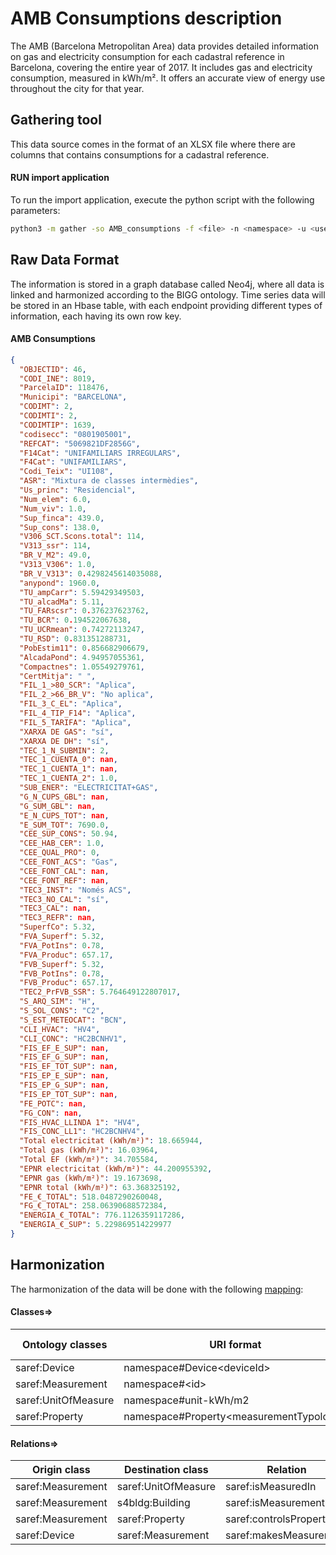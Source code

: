 # AMB Consumptions description

The AMB (Barcelona Metropolitan Area) data provides detailed information on gas and electricity consumption for each
cadastral reference in Barcelona, covering the entire year of 2017. It includes gas and electricity consumption,
measured in kWh/m². It offers an accurate view of energy use throughout the city for that year.

## Gathering tool

This data source comes in the format of an XLSX file where there are columns that contains consumptions for a cadastral
reference.

#### RUN import application

To run the import application, execute the python script with the following parameters:

```bash
python3 -m gather -so AMB_consumptions -f <file> -n <namespace> -u <user_importing> -tz <file_timezone> -st <storage>
```

## Raw Data Format

The information is stored in a graph database called Neo4j, where all data is linked and harmonized according to the
BIGG ontology. Time series data will be stored in an Hbase table, with each endpoint providing different types of
information, each having its own row key.

#### AMB Consumptions

````json
{
  "OBJECTID": 46,
  "CODI_INE": 8019,
  "ParcelaID": 118476,
  "Municipi": "BARCELONA",
  "CODIMT": 2,
  "CODIMTI": 2,
  "CODIMTIP": 1639,
  "codisecc": "0801905001",
  "REFCAT": "5069821DF2856G",
  "F14Cat": "UNIFAMILIARS IRREGULARS",
  "F4Cat": "UNIFAMILIARS",
  "Codi_Teix": "UI108",
  "ASR": "Mixtura de classes intermèdies",
  "Us_princ": "Residencial",
  "Num_elem": 6.0,
  "Num_viv": 1.0,
  "Sup_finca": 439.0,
  "Sup_cons": 138.0,
  "V306_SCT.Scons.total": 114,
  "V313_ssr": 114,
  "BR_V_M2": 49.0,
  "V313_V306": 1.0,
  "BR_V_V313": 0.4298245614035088,
  "anypond": 1960.0,
  "TU_ampCarr": 5.59429349503,
  "TU_alcadMa": 5.11,
  "TU_FARscsr": 0.376237623762,
  "TU_BCR": 0.194522067638,
  "TU_UCRmean": 0.74272113247,
  "TU_RSD": 0.831351288731,
  "PobEstim11": 0.856682906679,
  "AlcadaPond": 4.94957055361,
  "Compactnes": 1.05549279761,
  "CertMitja": " ",
  "FIL_1_>80_SCR": "Aplica",
  "FIL_2_>66_BR_V": "No aplica",
  "FIL_3_C_EL": "Aplica",
  "FIL_4_TIP_F14": "Aplica",
  "FIL_5_TARIFA": "Aplica",
  "XARXA DE GAS": "sí",
  "XARXA DE DH": "sí",
  "TEC_1_N_SUBMIN": 2,
  "TEC_1_CUENTA_0": nan,
  "TEC_1_CUENTA_1": nan,
  "TEC_1_CUENTA_2": 1.0,
  "SUB_ENER": "ELECTRICITAT+GAS",
  "G_N_CUPS_GBL": nan,
  "G_SUM_GBL": nan,
  "E_N_CUPS_TOT": nan,
  "E_SUM_TOT": 7690.0,
  "CEE_SUP_CONS": 50.94,
  "CEE_HAB_CER": 1.0,
  "CEE_QUAL_PRO": 0,
  "CEE_FONT_ACS": "Gas",
  "CEE_FONT_CAL": nan,
  "CEE_FONT_REF": nan,
  "TEC3_INST": "Només ACS",
  "TEC3_NO_CAL": "sí",
  "TEC3_CAL": nan,
  "TEC3_REFR": nan,
  "SuperfCo": 5.32,
  "FVA_Superf": 5.32,
  "FVA_PotIns": 0.78,
  "FVA_Produc": 657.17,
  "FVB_Superf": 5.32,
  "FVB_PotIns": 0.78,
  "FVB_Produc": 657.17,
  "TEC2_PrFVB_SSR": 5.764649122807017,
  "S_ARQ_SIM": "H",
  "S_SOL_CONS": "C2",
  "S_EST_METEOCAT": "BCN",
  "CLI_HVAC": "HV4",
  "CLI_CONC": "HC2BCNHV1",
  "FIS_EF_E_SUP": nan,
  "FIS_EF_G_SUP": nan,
  "FIS_EF_TOT_SUP": nan,
  "FIS_EP_E_SUP": nan,
  "FIS_EP_G_SUP": nan,
  "FIS_EP_TOT_SUP": nan,
  "FE_POTC": nan,
  "FG_CON": nan,
  "FIS_HVAC_LLINDA 1": "HV4",
  "FIS_CONC_LL1": "HC2BCNHV4",
  "Total electricitat (kWh/m²)": 18.665944,
  "Total gas (kWh/m²)": 16.03964,
  "Total EF (kWh/m²)": 34.705584,
  "EPNR electricitat (kWh/m²)": 44.200955392,
  "EPNR gas (kWh/m²)": 19.1673698,
  "EPNR total (kWh/m²)": 63.368325192,
  "FE_€_TOTAL": 518.0487290260048,
  "FG_€_TOTAL": 258.06390688572384,
  "ENERGIA_€_TOTAL": 776.1126359117286,
  "ENERGIA_€_SUP": 5.229869514229977
}
````

## Harmonization

The harmonization of the data will be done with the following [mapping](sources/AMB_consumptions/mapping.yaml):

#### Classes=>

| Ontology classes    | URI format                                    | Transformation actions |
|---------------------|-----------------------------------------------|------------------------|
| saref:Device        | namespace#Device&lt;deviceId&gt;              |                        |
| saref:Measurement   | namespace#&lt;id&gt;                          |                        |
| saref:UnitOfMeasure | namespace#unit-kWh/m2                         |                        |
| saref:Property      | namespace#Property&lt;measurementTypology&gt; |                        |

#### Relations=>

| Origin class      | Destination class   | Relation               |
|-------------------|---------------------|------------------------|
| saref:Measurement | saref:UnitOfMeasure | saref:isMeasuredIn     |
| saref:Measurement | s4bldg:Building     | saref:isMeasurementOf  |
| saref:Measurement | saref:Property      | saref:controlsProperty |
| saref:Device      | saref:Measurement   | saref:makesMeasurement |





